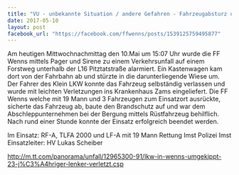 ```yaml
---
title: "VU - unbekannte Situation / andere Gefahren - Fahrzeugabsturz unterhalb der L16 Pitztalstraße"
date: 2017-05-10
layout: post
facebook_url: "https://facebook.com/ffwenns/posts/1539125759495877"
---
```


Am heutigen Mittwochnachmittag den 10.Mai um 15:07 Uhr wurde die FF Wenns mittels Pager und Sirene zu einem Verkehrsunfall auf einem Forstweg unterhalb der L16 Pitztatstraße alarmiert. Ein Kastenwagen kam dort von der Fahrbahn ab und stürzte in die darunterliegende Wiese um. Der Fahrer des Klein LKW konnte das Fahrzeug selbständig verlassen und wurde mit leichten Verletzungen ins Krankenhaus Zams eingeliefert. Die FF Wenns welche mit 19 Mann und 3 Fahrzeugen zum Einsatzort ausrückte, sicherte das Fahrzeug ab, baute den Brandschutz auf und war dem Abschleppunternehmen bei der Bergung mittels Rüstfahrzeug behilflich. Nach rund einer Stunde konnte der Einsatz erfolgreich beendet werden.

Im Einsatz:
RF-A, TLFA 2000 und LF-A mit 19 Mann
Rettung Imst
Polizei Imst 
Einsatzleiter: HV Lukas Scheiber

http://m.tt.com/panorama/unfall/12965300-91/lkw-in-wenns-umgekippt-23-j%C3%A4hriger-lenker-verletzt.csp